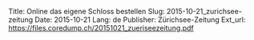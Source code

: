 Title: Online das eigene Schloss bestellen
Slug: 2015-10-21_zurichsee-zeitung
Date: 2015-10-21
Lang: de
Publisher: Zürichsee-Zeitung
Ext_url: https://files.coredump.ch/20151021_zueriseezeitung.pdf